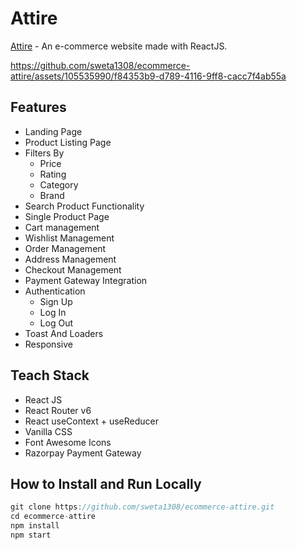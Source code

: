 # Attire

[Attire](https://attire-store.netlify.app/) - An e-commerce website made with ReactJS.


https://github.com/sweta1308/ecommerce-attire/assets/105535990/f84353b9-d789-4116-9ff8-cacc7f4ab55a


## Features
* Landing Page
* Product Listing Page
* Filters By 
    * Price
    * Rating
    * Category
    * Brand
* Search Product Functionality
* Single Product Page
* Cart management
* Wishlist Management
* Order Management
* Address Management
* Checkout Management 
* Payment Gateway Integration
* Authentication
    * Sign Up
    * Log In
    * Log Out
* Toast And Loaders
* Responsive

## Teach Stack
* React JS
* React Router v6
* React useContext + useReducer
* Vanilla CSS
* Font Awesome Icons
* Razorpay Payment Gateway

## How to Install and Run Locally
```JavaScript
git clone https://github.com/sweta1308/ecommerce-attire.git
cd ecommerce-attire
npm install
npm start
```

